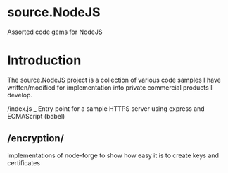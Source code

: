 # source.NodeJS

Assorted code gems for NodeJS

Introduction
============

The source.NodeJS project is a collection of various code samples I have written/modified for implementation into private commercial products I develop.

/index.js
_
Entry point for a sample HTTPS server using express and ECMAScript (babel)

/encryption/
-----------
implementations of node-forge to show how easy it is to create keys and certificates
